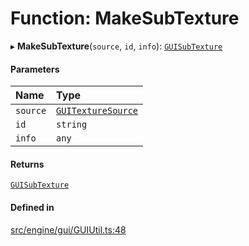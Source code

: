 # Function: MakeSubTexture

▸ **MakeSubTexture**(`source`, `id`, `info`): [`GUISubTexture`](../classes/GUISubTexture.md)

#### Parameters

| Name | Type |
| :------ | :------ |
| `source` | [`GUITextureSource`](../classes/GUITextureSource.md) |
| `id` | `string` |
| `info` | `any` |

#### Returns

[`GUISubTexture`](../classes/GUISubTexture.md)

#### Defined in

[src/engine/gui/GUIUtil.ts:48](https://github.com/Orillusion/orillusion/blob/main/src/engine/gui/GUIUtil.ts#L48)
